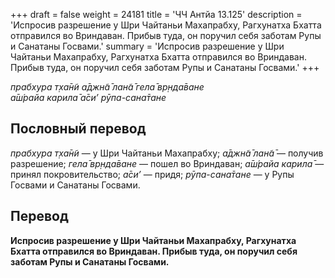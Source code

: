 +++
draft = false
weight = 24181
title = 'ЧЧ Антйа 13.125'
description = 'Испросив разрешение у Шри Чайтаньи Махапрабху, Рагхунатха Бхатта отправился во Вриндаван. Прибыв туда, он поручил себя заботам Рупы и Санатаны Госвами.'
summary = 'Испросив разрешение у Шри Чайтаньи Махапрабху, Рагхунатха Бхатта отправился во Вриндаван. Прибыв туда, он поручил себя заботам Рупы и Санатаны Госвами.'
+++

_прабхура т̣ха̄н̃и а̄джн̃а̄ лан̃а̄ гела̄ вр̣нда̄ване  
а̄ш́райа карила̄ а̄си’ рӯпа-сана̄тане_

## Пословный перевод

_прабхура_ _т̣ха̄н̃и_ — у Шри Чайтаньи Махапрабху; _а̄джн̃а̄_ _лан̃а̄_ — получив разрешение; _гела̄_ _вр̣нда̄ване_ — пошел во Вриндаван; _а̄ш́райа_ _карила̄_ — принял покровительство; _а̄си’_ — придя; _рӯпа_\-_сана̄тане_ — у Рупы Госвами и Санатаны Госвами.

## Перевод

**Испросив разрешение у Шри Чайтаньи Махапрабху, Рагхунатха Бхатта отправился во Вриндаван. Прибыв туда, он поручил себя заботам Рупы и Санатаны Госвами.**
